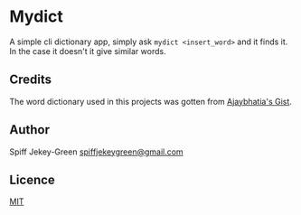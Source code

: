 # Mydict

A simple cli dictionary app, simply ask `mydict <insert_word>` and it finds it.
In the case it doesn't it give similar words.

## Credits
The word dictionary used in this projects was gotten from [Ajaybhatia's Gist](https://gist.github.com/ajaybhatia/12c43431aeb08b118bb3f2e7dcbbc501#file-english-dictionary-json).

## Author
Spiff Jekey-Green <spiffjekeygreen@gmail.com>

## Licence
[MIT](./LICENSE)